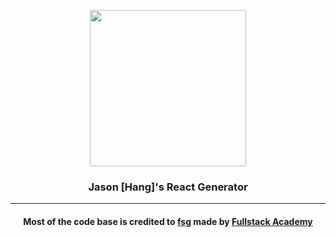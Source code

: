 <p align="center"><img width="250px" src="http://orig09.deviantart.net/2df9/f/2011/290/6/d/batman_beyond_logo_by_machsabre-d4d6tbt.png" /></p>
<h3 align="center">Jason [Hang]'s React Generator</h3>

---

<h4 align="center">
  Most of the code base is credited to
  <a href="https://github.com/FullstackAcademy/fsg">fsg</a>
  made by <a href="http://www.fullstackacademy.com/">Fullstack Academy</a>
</h4>
